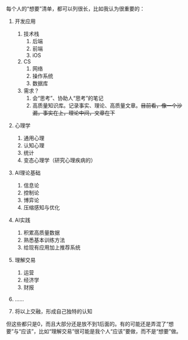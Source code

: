 每个人的“想要”清单，都可以列很长，比如我认为很重要的：

1. 开发应用
   1. 技术栈
      1. 后端
      2. 前端
      3. iOS
   2. CS
      1. 网络
      2. 操作系统
      3. 数据库
   3. 需求？
      1. 会“思考”、协助人“思考”的笔记
      2. 高质量知识库。记录事实、理论、高质量文章。~~目前看，像一个沙漏，事实在上，理论中间，文章在下~~
2. 心理学
   1. 通用心理
   2. 认知心理
   3. 统计
   4. 变态心理学（研究心理疾病的）
3. AI理论基础
   1. 信息论
   2. 控制论
   3. 博弈论
   4. 压缩感知与优化
4. AI实践
   1. 积累高质量数据
   2. 熟悉基本训练方法
   3. 给现有应用加上推荐系统

5. 理解交易
   1. 运营
   2. 经济学
   3. 财报
6. ……
7. 将以上交融，形成自己独特的认知

但这些都只是0，而且大部分还是放不到1后面的。有的可能还是弄混了“想要”与“应该”，比如“理解交易”很可能是我个人“应该”要做，而不是“想要”做。